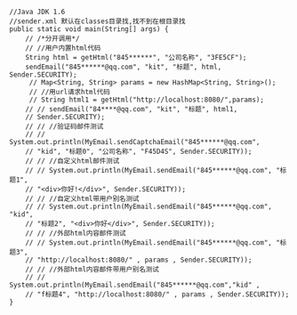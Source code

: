 	//Java JDK 1.6
	//sender.xml 默认在classes目录找,找不到在根目录找
	public static void main(String[] args) {
		// /*分开调用*/
		// //用户内置html代码
		String html = getHtml("845******", "公司名称", "3FE5CF");
		sendEmail("845******@qq.com", "kit", "标题", html, Sender.SECURITY);
		 // Map<String, String> params = new HashMap<String, String>();
		 // //用url请求html代码
		 // String html1 = getHtml("http://localhost:8080/",params);
		// // sendEmail("84****@qq.com", "kit", "标题", html1,
		// Sender.SECURITY);
		// // //验证码邮件测试
		// // System.out.println(MyEmail.sendCaptchaEmail("845******@qq.com",
		// "kid", "标题0", "公司名称", "F45D4S", Sender.SECURITY));
		// // //自定义html邮件测试
		// // System.out.println(MyEmail.sendEmail("845******@qq.com", "标题1",
		// "<div>你好!</div>", Sender.SECURITY));
		// // //自定义html带用户别名测试
		// // System.out.println(MyEmail.sendEmail("845******@qq.com", "kid",
		// "标题2", "<div>你好</div>", Sender.SECURITY));
		// // //外部html内容邮件测试
		// // System.out.println(MyEmail.sendEmail("845******@qq.com", "标题3",
		// "http://localhost:8080/" , params , Sender.SECURITY));
		// // //外部html内容邮件带用户别名测试
		// // System.out.println(MyEmail.sendEmail("845******@qq.com","kid" ,
		// "f标题4", "http://localhost:8080/" , params , Sender.SECURITY));
	}